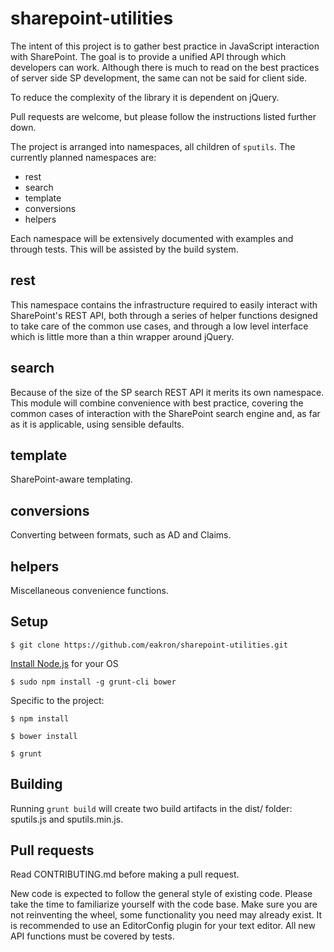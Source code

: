 sharepoint-utilities
====================

The intent of this project is to gather best practice in JavaScript interaction with SharePoint. The goal is to provide a unified API through which developers can work. Although there is much to read on the best practices of server side SP development, the same can not be said for client side.

To reduce the complexity of the library it is dependent on jQuery.

Pull requests are welcome, but please follow the instructions listed further down.

The project is arranged into namespaces, all children of `sputils`. The currently planned namespaces are:
* rest
* search
* template
* conversions
* helpers

Each namespace will be extensively documented with examples and through tests. This will be assisted by the build system.

rest
----

This namespace contains the infrastructure required to easily interact with SharePoint's REST API, both through a series of helper functions designed to take care of the common use cases, and through a low level interface which is little more than a thin wrapper around jQuery.

search
------

Because of the size of the SP search REST API it merits its own namespace. This module will combine convenience with best practice, covering the common cases of interaction with the SharePoint search engine and, as far as it is applicable, using sensible defaults.

template
--------

SharePoint-aware templating.

conversions
-----------

Converting between formats, such as AD and Claims.

helpers
-------

Miscellaneous convenience functions.

Setup
------------

    $ git clone https://github.com/eakron/sharepoint-utilities.git

[Install Node.js](https://github.com/joyent/node/wiki/Installing-Node.js-via-package-manager) for your OS

    $ sudo npm install -g grunt-cli bower


Specific to the project:

    $ npm install

    $ bower install

    $ grunt

Building
--------

Running `grunt build` will create two build artifacts in the dist/ folder: sputils.js and sputils.min.js.

Pull requests
-------------

Read CONTRIBUTING.md before making a pull request.

New code is expected to follow the general style of existing code. Please take the time to familiarize yourself with the code base. Make sure you are not reinventing the wheel, some functionality you need may already exist. It is recommended to use an EditorConfig plugin for your text editor. All new API functions must be covered by tests.
